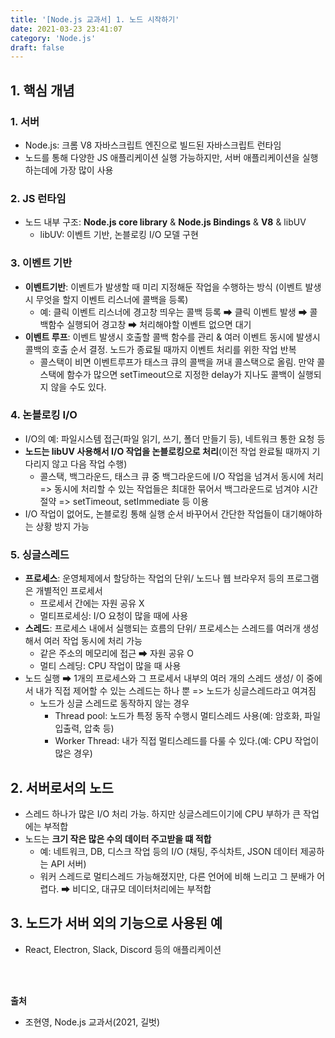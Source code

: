 ```yaml
---
title: '[Node.js 교과서] 1. 노드 시작하기'
date: 2021-03-23 23:41:07
category: 'Node.js'
draft: false
---
```

<p>

## 1. 핵심 개념
### 1. 서버
- Node.js: 크롬 V8 자바스크립트 엔진으로 빌드된 자바스크립트 런타임
- 노드를 통해 다양한 JS 애플리케이션 실행 가능하지만, 서버 애플리케이션을 실행하는데에 가장 많이 사용

### 2. JS 런타임
- 노드 내부 구조: **Node.js core library** & **Node.js Bindings** & **V8** & libUV
  - libUV: 이벤트 기반, 논블로킹 I/O 모델 구현

### 3. 이벤트 기반
- **이벤트기반**: 이벤트가 발생할 때 미리 지정해둔 작업을 수행하는 방식 (이벤트 발생시 무엇을 할지 이벤트 리스너에 콜백을 등록)
  - 예: 클릭 이벤트 리스너에 경고창 띄우는 콜백 등록 ➡ 클릭 이벤트 발생 ➡ 콜백함수 실행되어 경고창 ➡ 처리해야할 이벤트 없으면 대기
- **이벤트 루프**: 이벤트 발생시 호출할 콜백 함수를 관리 & 여러 이벤트 동시에 발생시 콜백의 호출 순서 결정. 노드가 종료될 때까지 이벤트 처리를 위한 작업 반복
  - 콜스택이 비면 이벤트루프가 태스크 큐의 콜백을 꺼내 콜스택으로 올림. 만약 콜스택에 함수가 많으면 setTimeout으로 지정한 delay가 지나도 콜백이 실행되지 않을 수도 있다.

### 4. 논블로킹 I/O
- I/O의 예: 파일시스템 접근(파일 읽기, 쓰기, 폴더 만들기 등), 네트워크 통한 요청 등
- **노드는 libUV 사용해서 I/O 작업을 논블로킹으로 처리**(이전 작업 완료될 때까지 기다리지 않고 다음 작업 수행)
  - 콜스택, 백그라운드, 태스크 큐 중 백그라운드에 I/O 작업을 넘겨서 동시에 처리 => 동시에 처리할 수 있는 작업들은 최대한 묶어서 백그라운드로 넘겨야 시간 절약 => setTimeout, setImmediate 등 이용
- I/O 작업이 없어도, 논블로킹 통해 실행 순서 바꾸어서 간단한 작업들이 대기해야하는 상황 방지 가능  
  
### 5. 싱글스레드
- **프로세스**: 운영체제에서 할당하는 작업의 단위/ 노드나 웹 브라우저 등의 프로그램은 개별적인 프로세서
  - 프로세서 간에는 자원 공유 X
  - 멀티프로세싱: I/O 요청이 많을 때에 사용
- **스레드**: 프로세스 내에서 실행되는 흐름의 단위/ 프로세스는 스레드를 여러개 생성해서 여러 작업 동시에 처리 가능
  - 같은 주소의 메모리에 접근 ➡ 자원 공유 O
  - 멀티 스레딩: CPU 작업이 많을 때 사용
- 노드 실행 ➡ 1개의 프로세스와 그 프로세서 내부의 여러 개의 스레드 생성/ 이 중에서 내가 직접 제어할 수 있는 스레드는 하나 뿐 => 노드가 싱글스레드라고 여겨짐
  - 노드가 싱글 스레드로 동작하지 않는 경우
    - Thread pool: 노드가 특정 동작 수행시 멀티스레드 사용(예: 암호화, 파일 입출력, 압축 등)
    - Worker Thread: 내가 직접 멀티스레드를 다룰 수 있다.(예: CPU 작업이 많은 경우)


## 2. 서버로서의 노드
- 스레드 하나가 많은 I/O 처리 가능. 하지만 싱글스레드이기에 CPU 부하가 큰 작업에는 부적합
- 노드는 **크기 작은 많은 수의 데이터 주고받을 떄 적합**
  - 예: 네트워크, DB, 디스크 작업 등의 I/O (채팅, 주식차트, JSON 데이터 제공하는 API 서버)
  - 워커 스레드로 멀티스레드 가능해졌지만, 다른 언어에 비해 느리고 그 분배가 어렵다. ➡ 비디오, 대규모 데이터처리에는 부적합


## 3. 노드가 서버 외의 기능으로 사용된 예
- React, Electron, Slack, Discord 등의 애플리케이션

</br>
</br>

**출처**
- 조현영, Node.js 교과서(2021, 길벗)

</p>